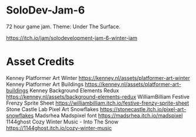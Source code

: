 # SoloDev-Jam-6
72 hour game jam.
Theme: Under The Surface.

https://itch.io/jam/solodevelopment-jam-6-winter-jam

# Asset Credits
Kenney Platformer Art Winter https://kenney.nl/assets/platformer-art-winter 
Kenney Platformer Art Buildings https://kenney.nl/assets/platformer-art-buildings 
Kenney Background Elements Redux https://kenney.nl/assets/background-elements-redux
WilliamBilliam Festive Frenzy Sprite Sheet https://williambilliam.itch.io/festive-frenzy-sprite-sheet 
Stone Castle Lab Pixel Art Snowflakes https://stonecastle.itch.io/pixel-art-snowflakes
Madsrhea Madspixel font https://madsrhea.itch.io/madspixel 
1144ghost Cozy Winter Music - Into The Snow https://1144ghost.itch.io/cozy-winter-music 